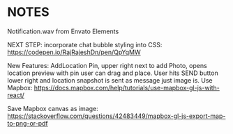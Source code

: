 # NOTES

Notification.wav from Envato Elements

NEXT STEP: incorporate chat bubble styling into CSS:
https://codepen.io/RajRajeshDn/pen/QpYqMW

New Features:
AddLocation Pin, upper right next to add Photo, opens location preview with pin user can drag and place. User hits SEND button lower right and location snapshot is sent as message just image is. Use Mapbox: https://docs.mapbox.com/help/tutorials/use-mapbox-gl-js-with-react/

Save Mapbox canvas as image: https://stackoverflow.com/questions/42483449/mapbox-gl-js-export-map-to-png-or-pdf
